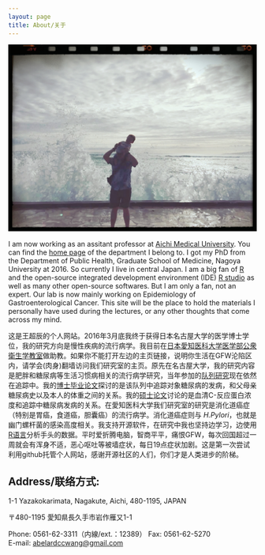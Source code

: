 ```yaml
---
layout: page
title: About/关于
---
```


![me](image/bg.jpg)

I am now working as an assitant professor at [Aichi Medical University](http://www.aichi-med-u.ac.jp/). You can find the [home page](https://sites.google.com/site/aichimeduniv/home) of the department I belong to. I got my PhD from the Department of Public Health, Graduate School of Medicine, Nagoya University at 2016. So currently I live in central Japan. I am a big fan of [R](https://www.r-project.org/) and the open-source integrated development environment (IDE) [R studio](https://www.rstudio.com/) as well as many other open-source softwares. But I am only a fan, not an expert. Our lab is now mainly working on Epidemiology of Gastroenterological Cancer. This site will be the place to hold the materials I personally have used during the lectures, or any other thoughts that come across my mind. 

这是王超辰的个人网站。2016年3月底我终于获得日本名古屋大学的医学博士学位，我的研究方向是慢性疾病的流行病学。我目前在[日本愛知医科大学医学部公衆衛生学教室](https://sites.google.com/site/aichimeduniv/home)做助教。如果你不能打开左边的主页链接，说明你生活在GFW沦陷区内，请学会(肉身)翻墙访问我们研究室的主页。原先在名古屋大学，我的研究内容是肥胖和糖尿病等生活习惯病相关的流行病学研究，当年参加的[队列研究](http://koei-nagoya.blogspot.jp/)现在依然在追踪中。我的[博士毕业论文](http://www.sciencedirect.com/science/article/pii/S0091743515002376)探讨的是该队列中追踪对象糖尿病的发病，和父母亲糖尿病史以及本人的体重之间的关系。我的[硕士论文](http://onlinelibrary.wiley.com/doi/10.1002/dmrr.2406/abstract;jsessionid=DB436E7BB3CAA80200D760D7C72095D8.f04t02)讨论的是血清C-反应蛋白浓度和追踪中糖尿病发病的关系。在愛知医科大学我们研究室的研究是消化道癌症（特别是胃癌，食道癌，胆囊癌）的流行病学。消化道癌症则与 <em>H.Pylori</em>，也就是幽门螺杆菌的感染高度相关。我支持开源软件，在研究中我也坚持边学习，边使用[R语言](https://www.r-project.org/)分析手头的数据。平时爱折腾电脑，智商平平，痛恨GFW，每次回国超过一周就会有浑身不适，恶心呕吐等被墙症状，每日19点症状加剧。这是第一次尝试利用github托管个人网站，感谢开源社区的人们，你们才是人类进步的阶梯。


## Address/联络方式: 

1-1 Yazakokarimata, Nagakute, Aichi, 480-1195, JAPAN

〒480-1195 愛知県長久手市岩作雁又1-1

Phone:	0561-62-3311（内線/ext.：12389）
Fax:	  0561-62-5270  
E-mail:	abelardccwang@gmail.com

